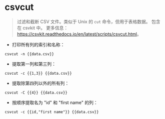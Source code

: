 # csvcut

> 过滤和截断 CSV 文件。类似于 Unix 的 `cut` 命令，但用于表格数据。
> 包含在 csvkit 中。
> 更多信息：<https://csvkit.readthedocs.io/en/latest/scripts/csvcut.html>。

- 打印所有列的索引和名称：

`csvcut -n {{data.csv}}`

- 提取第一列和第三列：

`csvcut -c {{1,3}} {{data.csv}}`

- 提取除第四列以外的所有列：

`csvcut -C {{4}} {{data.csv}}`

- 按顺序提取名为 "id" 和 "first name" 的列：

`csvcut -c {{id,"first name"}} {{data.csv}}`